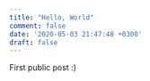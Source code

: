 ```yaml
---
title: "Hello, World"
comment: false
date: '2020-05-03 21:47:48 +0300'
draft: false
---
```

First public post :)
